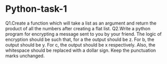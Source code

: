 # Python-task-1
Q1.Create a function which will take a list as an argument and return the product of all the numbers after creating a flat list.
Q2.Write a python program for encrypting a message sent to you by your friend. The logic of encryption should be such that, for a the output should be z. For b, the output should be y. For c, the output should be x respectively. Also, the whitespace should be replaced with a dollar sign. Keep the punctuation marks unchanged.

